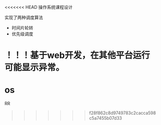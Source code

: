 <<<<<<< HEAD
操作系统课程设计

实现了两种调度算法

* 时间片轮转
* 优先级调度

！！！基于web开发，在其他平台运行可能显示异常。
=======
# os
RR
>>>>>>> f28f862c8d9749783c2cacca598c5a7455b07d33
